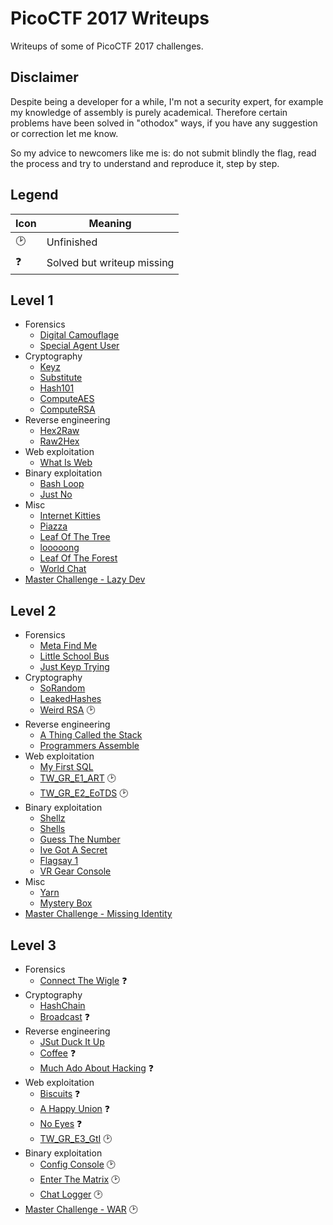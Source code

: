 # PicoCTF 2017 Writeups

Writeups of some of PicoCTF 2017 challenges.

## Disclaimer

Despite being a developer for a while, I'm not a security expert, for example my knowledge of assembly is purely academical. Therefore certain problems have been solved in "othodox" ways, if you have any suggestion or correction let me know.

So my advice to newcomers like me is: do not submit blindly the flag, read the process and try to understand and reproduce it, step by step.

## Legend

| Icon | Meaning |
| --- | --- |
| 🕑 | Unfinished |
| ❓ | Solved but writeup missing |

## Level 1

* Forensics
    * [Digital Camouflage](./level-1/forensics/digital-camouflage)
    * [Special Agent User](./level-1/forensics/special-agent-user)
* Cryptography
    * [Keyz](./level-1/cryptography/keyz)
    * [Substitute](./level-1/cryptography/substitute)
    * [Hash101](./level-1/cryptography/hash101)
    * [ComputeAES](./level-1/cryptography/computeaes)
    * [ComputeRSA](./level-1/cryptography/computersa)
* Reverse engineering
    * [Hex2Raw](./level-1/reverse-engineering/hex2raw)
    * [Raw2Hex](./level-1/reverse-engineering/raw2hex)
* Web exploitation
    * [What Is Web](./level-1/web-exploitation/what-is-web)
* Binary exploitation
    * [Bash Loop](./level-1/binary-exploitation/bash-loop)
    * [Just No](./level-1/binary-exploitation/just-no)
* Misc
    * [Internet Kitties](./level-1/misc/internet-kitties)
    * [Piazza](./level-1/misc/piazza)
    * [Leaf Of The Tree](./level-1/misc/leaf-of-the-tree)
    * [looooong](./level-1/misc/looooong)
    * [Leaf Of The Forest](./level-1/misc/leaf-of-the-forest)
    * [World Chat](./level-1/misc/world-chat)
* [Master Challenge - Lazy Dev](./level-1/master-challenge)

## Level 2

* Forensics
    * [Meta Find Me](./level-2/forensics/meta-find-me)
    * [Little School Bus](./level-2/forensics/little-school-bus)
    * [Just Keyp Trying](./level-2/forensics/just-keyp-trying)
* Cryptography
    * [SoRandom](./level-2/cryptography/sorandom)
    * [LeakedHashes](./level-2/cryptography/leaked-hashes)
    * [Weird RSA](./level-2/cryptography/weird-rsa) 🕑
* Reverse engineering
    * [A Thing Called the Stack](./level-2/a-thing-called-stack)
    * [Programmers Assemble](./level-2/programmers-assemble)
* Web exploitation
    * [My First SQL](./level-2/web-exploitation/my-first-sql)
    * [TW_GR_E1_ART](./level-2/web-exploitation/tw_gr_e1_art) 🕑
    * [TW_GR_E2_EoTDS](./level-2/web-exploitation/tw_gr_e2_eotds) 🕑
* Binary exploitation
    * [Shellz](./level-2/binary-exploitation/shellz)
    * [Shells](./level-2/binary-exploitation/shells)
    * [Guess The Number](./level-2/binary-exploitation/guess-the-number)
    * [Ive Got A Secret](./level-2/binary-exploitation/ive-got-a-secret)
    * [Flagsay 1](./level-2/binary-exploitation/flagsay-1)
    * [VR Gear Console](./level-2/binary-exploitation/vr-gear-console)
* Misc
    * [Yarn](./level-2/misc/yarn)
    * [Mystery Box](./level-2/misc/mistery-box)
* [Master Challenge - Missing Identity](./level-2/master-challenge)

## Level 3

* Forensics
    * [Connect The Wigle](./level-3/forensics/connect-the-wigle) ❓
* Cryptography
    * [HashChain](./level-3/cryptography/hashchain)
    * [Broadcast](./level-3/cryptography/broadcast) ❓
* Reverse engineering
    * [JSut Duck It Up](./level-3/reverse-engineering/jsut-duck-it-up)
    * [Coffee](./level-3/reverse-engineering/coffee) ❓
    * [Much Ado About Hacking](./level-3/reverse-engineering/much-ado-about-hacking) ❓
* Web exploitation
    * [Biscuits](./level-3/reverse-engineering/biscuits) ❓
    * [A Happy Union](./level-3/reverse-engineering/a-happy-union) ❓
    * [No Eyes](./level-3/reverse-engineering/no-eyes) ❓
    * [TW_GR_E3_GtI](./level-3/reverse-engineering/tw_gr_e3_gti) 🕑
* Binary exploitation
    * [Config Console](./level-3/binary-exploitation/config-console) 🕑
    * [Enter The Matrix](./level-3/binary-exploitation/enter-the-matrix) 🕑
    * [Chat Logger](./level-3/binary-exploitation/chat-logger) 🕑
* [Master Challenge - WAR](./level-3/master-challenge) 🕑
    